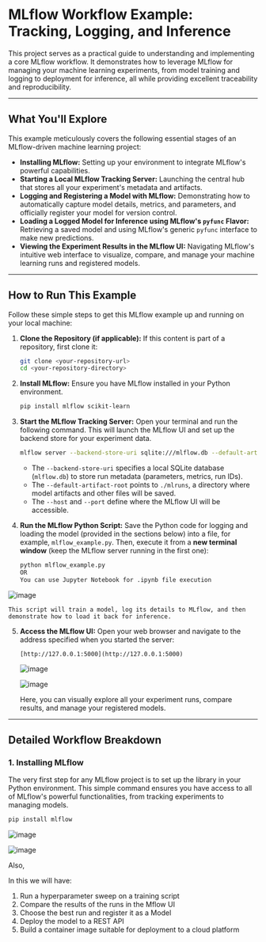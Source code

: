 # MLflow Workflow Example: Tracking, Logging, and Inference

This project serves as a practical guide to understanding and implementing a core MLflow workflow. It demonstrates how to leverage MLflow for managing your machine learning experiments, from model training and logging to deployment for inference, all while providing excellent traceability and reproducibility.

---

## What You'll Explore

This example meticulously covers the following essential stages of an MLflow-driven machine learning project:

* **Installing MLflow:** Setting up your environment to integrate MLflow's powerful capabilities.
* **Starting a Local MLflow Tracking Server:** Launching the central hub that stores all your experiment's metadata and artifacts.
* **Logging and Registering a Model with MLflow:** Demonstrating how to automatically capture model details, metrics, and parameters, and officially register your model for version control.
* **Loading a Logged Model for Inference using MLflow's `pyfunc` Flavor:** Retrieving a saved model and using MLflow's generic `pyfunc` interface to make new predictions.
* **Viewing the Experiment Results in the MLflow UI:** Navigating MLflow's intuitive web interface to visualize, compare, and manage your machine learning runs and registered models.

---

## How to Run This Example

Follow these simple steps to get this MLflow example up and running on your local machine:

1.  **Clone the Repository (if applicable):**
    If this content is part of a repository, first clone it:
    ```bash
    git clone <your-repository-url>
    cd <your-repository-directory>
    ```

2.  **Install MLflow:**
    Ensure you have MLflow installed in your Python environment.
    ```bash
    pip install mlflow scikit-learn
    ```

3.  **Start the MLflow Tracking Server:**
    Open your terminal and run the following command. This will launch the MLflow UI and set up the backend store for your experiment data.
    ```bash
    mlflow server --backend-store-uri sqlite:///mlflow.db --default-artifact-root ./mlruns --host 127.0.0.1 --port 5000
    ```
    * The `--backend-store-uri` specifies a local SQLite database (`mlflow.db`) to store run metadata (parameters, metrics, run IDs).
    * The `--default-artifact-root` points to `./mlruns`, a directory where model artifacts and other files will be saved.
    * The `--host` and `--port` define where the MLflow UI will be accessible.

4.  **Run the MLflow Python Script:**
    Save the Python code for logging and loading the model (provided in the sections below) into a file, for example, `mlflow_example.py`. Then, execute it from a **new terminal window** (keep the MLflow server running in the first one):
    ```bash
    python mlflow_example.py
    OR
    You can use Jupyter Notebook for .ipynb file execution
    ```
![image](https://github.com/user-attachments/assets/efcc1cc2-f8b9-4b41-ad24-0ba7d674d1eb)

    This script will train a model, log its details to MLflow, and then demonstrate how to load it back for inference.

5.  **Access the MLflow UI:**
    Open your web browser and navigate to the address specified when you started the server:
    ```
    [http://127.0.0.1:5000](http://127.0.0.1:5000)
    ```
    ![image](https://github.com/user-attachments/assets/8a51dcb4-11bc-4abe-8d24-148d8f2b6537)
    
    ![image](https://github.com/user-attachments/assets/e8cec496-8e88-4ed7-b671-e2bd0d3be98b)


    Here, you can visually explore all your experiment runs, compare results, and manage your registered models.

---

## Detailed Workflow Breakdown

### 1. Installing MLflow

The very first step for any MLflow project is to set up the library in your Python environment. This simple command ensures you have access to all of MLflow's powerful functionalities, from tracking experiments to managing models.

```bash
pip install mlflow

```


![image](https://github.com/user-attachments/assets/2252717c-612f-456f-b781-5a51a95e278e)

![image](https://github.com/user-attachments/assets/4195e77a-31f5-423a-b6d6-1ccdd4ed939e)






Also, 

In this we will have:

1. Run a hyperparameter sweep on a training script
2. Compare the results of the runs in the Mflow UI
3. Choose the best run and register it as a Model
4. Deploy the model to a REST API
5. Build a container image suitable for deployment to a cloud platform
